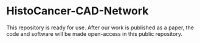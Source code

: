 # HistoCancer-CAD-Network

This repository is ready for use. After our work is published as a paper, the code and software will be made open-access in this public repository.
